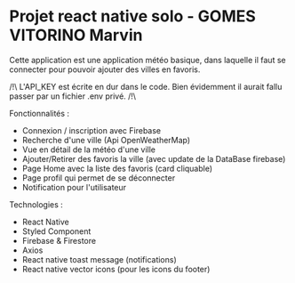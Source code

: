 # Projet react native solo - GOMES VITORINO Marvin

Cette application est une application météo basique, dans laquelle il faut se connecter pour pouvoir ajouter des villes en favoris.

/!\ L'API_KEY est écrite en dur dans le code. Bien évidemment il aurait fallu passer par un fichier .env privé. /!\

Fonctionnalités :

 - Connexion / inscription avec Firebase
 - Recherche d'une ville (Api OpenWeatherMap)
 - Vue en détail de la météo d'une ville
 - Ajouter/Retirer des favoris la ville (avec update de la DataBase firebase)
 - Page Home avec la liste des favoris (card cliquable)
 - Page profil qui permet de se déconnecter
 - Notification pour l'utilisateur
 
 Technologies : 
  - React Native
  - Styled Component
  - Firebase & Firestore
  - Axios
  - React native toast message (notifications)
  - React native vector icons (pour les icons du footer)
  
  
